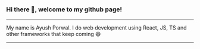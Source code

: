 ### Hi there 👋, welcome to my github page!

---

My name is Ayush Porwal. I do web development using React, JS, TS and other frameworks that keep coming 😄

---
